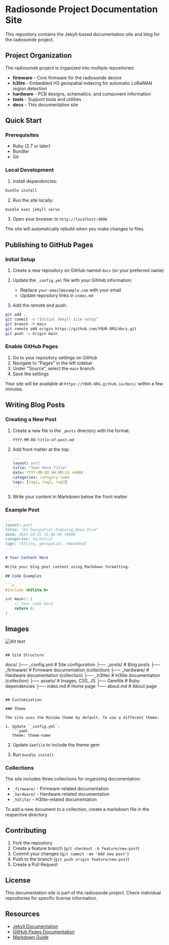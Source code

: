 # Radiosonde Project Documentation Site

This repository contains the Jekyll-based documentation site and blog for the radiosonde project.

## Project Organization

The radiosonde project is organized into multiple repositories:

- **firmware** - Core firmware for the radiosonde device
- **h3lite** - Embedded H3 geospatial indexing for automatic LoRaWAN region detection
- **hardware** - PCB designs, schematics, and component information
- **tools** - Support tools and utilities
- **docs** - This documentation site

## Quick Start

### Prerequisites

- Ruby (2.7 or later)
- Bundler
- Git

### Local Development

1. Install dependencies:
```bash
bundle install
```

2. Run the site locally:
```bash
bundle exec jekyll serve
```

3. Open your browser to `http://localhost:4000`

The site will automatically rebuild when you make changes to files.

## Publishing to GitHub Pages

### Initial Setup

1. Create a new repository on GitHub named `docs` (or your preferred name)

2. Update the `_config.yml` file with your GitHub information:
   - Replace `your-email@example.com` with your email
   - Update repository links in `index.md`

3. Add the remote and push:
```bash
git add .
git commit -m "Initial Jekyll site setup"
git branch -M main
git remote add origin https://github.com/YOUR-ORG/docs.git
git push -u origin main
```

### Enable GitHub Pages

1. Go to your repository settings on GitHub
2. Navigate to "Pages" in the left sidebar
3. Under "Source", select the `main` branch
4. Save the settings

Your site will be available at `https://YOUR-ORG.github.io/docs/` within a few minutes.

## Writing Blog Posts

### Creating a New Post

1. Create a new file in the `_posts` directory with the format:
   ```
   YYYY-MM-DD-title-of-post.md
   ```

2. Add front matter at the top:
   ```yaml
   ---
   layout: post
   title: "Your Post Title"
   date: YYYY-MM-DD HH:MM:SS +0000
   categories: category-name
   tags: [tag1, tag2, tag3]
   ---
   ```

3. Write your content in Markdown below the front matter

### Example Post

```markdown
---
layout: post
title: "H3 Geospatial Indexing Deep Dive"
date: 2025-10-25 15:00:00 +0000
categories: technical
tags: [h3lite, geospatial, embedded]
---

# Your Content Here

Write your blog post content using Markdown formatting.

## Code Examples

```c
#include <h3lite.h>

int main() {
    // Your code here
    return 0;
}
```

## Images

![Alt text](/assets/images/your-image.png)
```

## Site Structure

```
docs/
├── _config.yml           # Site configuration
├── _posts/               # Blog posts
├── _firmware/            # Firmware documentation (collection)
├── _hardware/            # Hardware documentation (collection)
├── _h3lite/              # H3lite documentation (collection)
├── assets/               # Images, CSS, JS
├── Gemfile               # Ruby dependencies
├── index.md              # Home page
└── about.md              # About page
```

## Customization

### Theme

The site uses the Minima theme by default. To use a different theme:

1. Update `_config.yml`:
   ```yaml
   theme: theme-name
   ```

2. Update `Gemfile` to include the theme gem

3. Run `bundle install`

### Collections

The site includes three collections for organizing documentation:
- `_firmware/` - Firmware-related documentation
- `_hardware/` - Hardware-related documentation
- `_h3lite/` - H3lite-related documentation

To add a new document to a collection, create a markdown file in the respective directory.

## Contributing

1. Fork the repository
2. Create a feature branch (`git checkout -b feature/new-post`)
3. Commit your changes (`git commit -am 'Add new post'`)
4. Push to the branch (`git push origin feature/new-post`)
5. Create a Pull Request

## License

This documentation site is part of the radiosonde project. Check individual repositories for specific license information.

## Resources

- [Jekyll Documentation](https://jekyllrb.com/docs/)
- [GitHub Pages Documentation](https://docs.github.com/en/pages)
- [Markdown Guide](https://www.markdownguide.org/)
